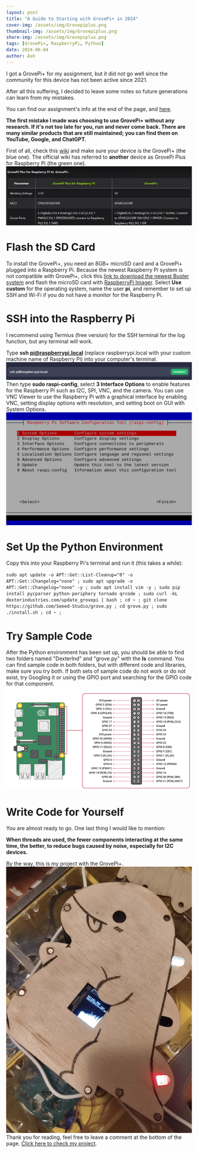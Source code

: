 ```yaml
---
layout: post
title: "A Guide to Starting with GrovePi+ in 2024"
cover-img: /assets/img/Grovepiplus.png
thumbnail-img: /assets/img/Grovepiplus.png
share-img: /assets/img/Grovepiplus.png
tags: [GrovePi+, RaspberryPi, Python]
date: 2024-06-04
author: Ash
---
```

I got a GrovePi+ for my assignment, but it did not go well since the community for this device has not been active since 2021.

After all this suffering, I decided to leave some notes so future generations can learn from my mistakes.

You can find our assignment's info at the end of the page, and [here](https://github.com/BurningZilch/DK-DINO).

**The first mistake I made was choosing to use GrovePi+ without any research. If it's not too late for you, run and never come back. There are many similar products that are still maintained; you can find them on YouTube, Google, and ChatGPT.**

First of all, check this [wiki](https://wiki.seeedstudio.com/GrovePi_Plus/) and make sure your device is the GrovePi+ (the blue one). The official wiki has referred to **another** device as GrovePi Plus for Raspberry Pi (the green one).
![sometimes another type might be referred to as GrovePi Plus for Raspberry Pi](/assets/img/wiki1.png)

# Flash the SD Card
To install the GrovePi+, you need an 8GB+ microSD card and a GrovePi+ plugged into a Raspberry Pi. Because the newest Raspberry Pi system is not compatible with GrovePi+, click this [link to download the newest Buster system](https://downloads.raspberrypi.org/raspios_armhf/images/raspios_armhf-2021-05-28/2021-05-07-raspios-buster-armhf.zip) and flash the microSD card with [RaspberryPi Imager](https://www.raspberrypi.com/software/). Select **Use custom** for the operating system, name the user **pi**, and remember to set up SSH and Wi-Fi if you do not have a monitor for the Raspberry Pi.

# SSH into the Raspberry Pi
I recommend using Termius (free version) for the SSH terminal for the log function, but any terminal will work.

Type **ssh pi@raspberrypi.local** (replace raspberrypi.local with your custom machine name of Raspberry Pi) into your computer's terminal.
![termius image](/assets/img/termius1.png)
Then type **sudo raspi-config**, select **3 Interface Options** to enable features for the Raspberry Pi such as I2C, SPI, VNC, and the camera. You can use VNC Viewer to use the Raspberry Pi with a graphical interface by enabling VNC, setting display options with resolution, and setting boot on GUI with System Options.
![raspi](/assets/img/raspi.png)

# Set Up the Python Environment
Copy this into your Raspberry Pi's terminal and run it (this takes a while):

`sudo apt update -o APT::Get::List-Cleanup="0" -o APT::Get::Changelog="none" ; sudo apt upgrade -o APT::Get::Changelog="none" -y ; sudo apt install vim -y ; sudo pip install pycparser python-periphery tornado qrcode ; sudo curl -kL dexterindustries.com/update_grovepi | bash ; cd ~ ; git clone https://github.com/Seeed-Studio/grove.py ; cd grove.py ; sudo ./install.sh ; cd ~ ;`

# Try Sample Code
After the Python environment has been set up, you should be able to find two folders named "DexterInd" and "grove.py" with the **ls** command. You can find sample code in both folders, but with different code and libraries, make sure you try both. If both sets of sample code do not work or do not exist, try Googling it or using the GPIO port and searching for the GPIO code for that component.
![gpio](/assets/img/gpio.png)

# Write Code for Yourself
You are almost ready to go. One last thing I would like to mention:

**When threads are used, the fewer components interacting at the same time, the better, to reduce bugs caused by noise, especially for I2C devices.**

By the way, this is my project with the GrovePi+.
![Dino](/assets/img/dino.png)
Thank you for reading, feel free to leave a comment at the bottom of the page.
[Click here to check my project](https://github.com/BurningZilch/DK-DINO).


